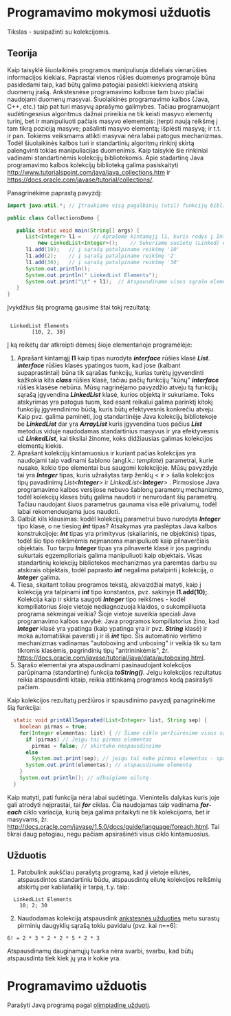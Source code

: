 
Programavimo mokymosi užduotis
========================
Tikslas - susipažinti su kolekcijomis.

Teorija
-------
Kaip taisyklė šiuolaikinės programos manipuliuoja dideliais vienarūšies informacijos kiekiais.
Paprastai vienos rūšies duomenys programoje būna pasidedami taip, kad būtų galima patogiai pasiekti
kiekvieną atskirą duomenų įrašą. Ankstesnėse programavimo kalbose tam buvo plačiai naudojami
duomenų masyvai. Šiuolaikinės programavimo kalbos (Java, C++, etc.) taip pat turi
masyvų aprašymo galimybes. Tačiau programuojant sudėtingesnius algoritmus dažnai prireikia
ne tik keisti masyvo elementų turinį, bet ir manipuliuoti pačiais masyvo elementais: įterpti
naują reikšmę į tam tikrą poziciją masyve; pašalinti masyvo elementą; išplėsti masyvą; ir t.t. ir pan.
Tokiems veiksmams atlikti masyvai nėra labai patogus mechanizmas. Todėl šiuolaikinės kalbos
turi ir standartinių algoritmų rinkinį skirtą palengvinti tokias manipuliacijas duomenimis.
Kaip taisyklė šie rinkiniai vadinami standartinėmis kolekcijų bibliotekomis.
Apie stadartinę Java programavimo kalbos kolekcijų biblioteką galima pasiskaityti
<http://www.tutorialspoint.com/java/java_collections.htm> ir
<https://docs.oracle.com/javase/tutorial/collections/>.

Panagrinėkime paprastą pavyzdį:
```java
import java.util.*; // Įtraukiame visą pagalbinių (util) funkcijų biblioteką

public class CollectionsDemo {

   public static void main(String[] args) {
      List<Integer> l1 =	// Aprašome kintamąjį l1, kuris rodys į Integer tipo sąrašą (List)
          new LinkedList<Integer>();	// Sukuriame susietų (Linked) elementų tipo sąrašą (List) ir priskiriame kintamąjam l1
      l1.add(10);	// į sąrašą patalpiname reikšmę '10'
      l1.add(2);	// į sąrašą patalpiname reikšmę '2'
      l1.add(30);	// į sąrašą patalpiname reikšmę '30'
      System.out.println();
      System.out.println(" LinkedList Elements");
      System.out.print("\t" + l1);	// Atspausdiname visus sąrašo elementus
   }
}
```
Įvykdžius šią programą gausime štai tokį rezultatą:
```

 LinkedList Elements
        [10, 2, 30]
```
Į ką reikėtų dar atkreipti dėmesį šioje elementarioje programėlėje:

1. Aprašant kintamąjį **l1** kaip tipas nurodyta **_interface_** rūšies klasė **_List_**.
**_interface_** rūšies klasės ypatingos tuom, kad jose (kalbant supaprastintai) būna tik
sąrašas funkcijų, kurias turėtų įgyvendinti kažkokia kita **_class_** rūšies klasė, tačiau
pačių funkcijų "kūnų" **_interface_** rūšies klasėse nebūna. Mūsų nagrinėjamo pavyzdžio
atveju tą funkcijų sąrašą įgyvendina **_LinkedList_** klasė, kurios objektą ir sukuriame.
Toks atskyrimas yra patogus tuom, kad esant reikalui galima parinktį kitokį funkcijų
įgyvendinimo būdą, kuris būtų efektyvesnis konkrečiu atveju. Kaip pvz. galima paminėti,
jog standartinėje Java kolekcijų bibliotekoje be **_LinkedList_** dar yra **_ArrayList_**
kuris įgyvendina tuos pačius **_List_** metodus viduje naudodamas standartinius masyvus
ir yra efektyvesnis už **_LinkedList_**, kai tiksliai žinome, koks didžiausias galimas
kolekcijos elementų kiekis.
2. Aprašant kolekcijų kintamuosius ir kuriant pačias kolekcijas yra naudojami taip vadinami
šablono (angl.k.: _template_) parametrai, kurie nusako, kokio tipo elementai bus saugomi
kolekcijoje. Mūsų pavyzdyje tai yra **_Integer_** tipas, kuris užrašytas tarp ženklų < ir >
šalia kolekcijos tipų pavadinimų _List<**Integer**>_ ir _LinkedList<**Integer**>_ . Pirmosiose Java
programavimo kalbos versijose nebuvo šablonų parametrų mechanizmo, todėl kolekcijų klases
būtų galima naudoti ir nenurodant šių parametrų. Tačiau naudojant šiuos parametrus gaunama
visa eilė privalumų, todėl labai rekomenduojama juos naudoti.
3. Galbūt kils klausimas: kodėl kolekcijų parametrui buvo nurodyta **_Integer_** tipo klasė,
o ne tiesiog **_int_** tipas? Atsakymas yra paslėptas Java kalbos konstrukcijoje: **_int_**
tipas yra primityvus (skaliarinis, ne objektinis) tipas, todėl šio tipo reikšmėmis neįmanoma manipuliuoti
kaip pilnaverčiais objektais. Tuo tarpu **_Integer_** tipas yra pilnavertė klasė ir jos
pagrindu sukurtais egzemplioriais galima manipuliuoti kaip objektais. Visas standartinių
kolekcijų bibliotekos mechanizmas yra paremtas darbu su atskirais objektais, todėl
paprasto **_int_** negalima patalpinti į kolekciją, o **_Integer_** galima.
4. Tiesa, skaitant toliau programos tekstą, akivaizdžiai matyti, kaip į kolekciją yra talpinami
**_int_** tipo konstantos, pvz. sakinyje **l1.add(10);**. Kolekcija kaip ir skirta saugoti
**_Integer_** tipo reikšmes - kodėl kompiliatorius šioje vietoje nediagnozuoja klaidos,
o sukompiliuota programa sėkmingai veikia? Šioje vietoje suveikia speciali Java programavimo
kalbos savybė: Java programos kompiliatorius žino, kad **_Integer_** klasė yra ypatinga
(kaip ypatinga yra ir pvz. **_String_** klasė) ir moka automatiškai paversti į ir iš **_int_** tipo.
Šis automatinio vertimo mechanizmas vadinamas "autoboxing and unboxing" ir veikia tik su
tam tikromis klasėmis, pagrindinių tipų "antrininkėmis", žr. <https://docs.oracle.com/javase/tutorial/java/data/autoboxing.html>.
5. Sąrašo elementai yra atspausdinami pasinaudojant kolekcijos parūpinama (standartine) funkcija
**_toString()_**. Jeigu kolekcijos rezultatus reikia atspausdinti kitaip, reikia atitinkamą
programos kodą pasirašyti pačiam.

Kaip kolekcijos rezultatų peržiūros ir spausdinimo pavyzdį panagrinėkime šią funkcija:
```java
  static void printAllSeparated(List<Integer> list, String sep) {
    boolean pirmas = true;
    for(Integer elementas: list) { // Šiame cikle peržiūrėsime visus sąrašo "list" turimus elementus
      if (pirmas) // Jeigu tai pirmas elementas
        pirmas = false; // skirtuko nespausdinsime
      else
        System.out.print(sep); // jeigu tai nebe pirmas elementas - spausdiname skirtuką tarp elementų
      System.out.print(elementas); // atspausdiname elementą
    }
    System.out.println(); // užbaigiame eilutę.
  }
```
Kaip matyti, pati funkcija nėra labai sudėtinga. Vienintelis dalykas kuris joje gali
atrodyti neįprastai, tai **_for_** ciklas. Čia naudojamas taip vadinama **_for-each_** ciklo
variacija, kurią beja galima pritaikyti ne tik kolekcijoms, bet ir masyvams,
žr. <http://docs.oracle.com/javase/1.5.0/docs/guide/language/foreach.html>. Tai tikrai
daug patogiau, negu pačiam apsirašinėti visus ciklo kintamuosius.

Užduotis
--------
1. Patobulink aukščiau parašytą programą, kad ji vietoje eilutės, atspausdintos standartiniu būdu,
atspausdintų eilutę kolekcijos reikšmių atskirtų per kabliataškį ir tarpą, t.y. taip:  
  ```
    LinkedList Elements
      10; 2; 30
  ```
2. Naudodamas kolekciją atspausdink [ankstesnės užduoties](../step003/task.md) metu surastų pirminių daugyklių sąrašą tokiu pavidalu (pvz. kai n==6):  
  ```
  6! = 2 * 3 * 2 * 2 * 5 * 2 * 3
  ```  
Atspausdinamų dauginamųjų tvarka nėra svarbi, svarbu, kad būtų atspausdinta tiek kiek jų yra ir kokie yra.

Programavimo užduotis
=====================
Parašyti Javą programą pagal [olimpiadinę užduotį](task.md).
